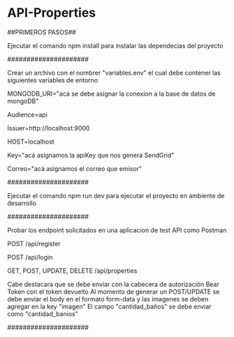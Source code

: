 # API-Properties

##PRIMEROS PASOS##

Ejecutar el comando npm install para instalar las dependecias del proyecto

#####################

Crear un archivo con el nombrer "variables.env" el cual debe contener las siguientes variables de entorno

MONGODB_URI="acá se debe asignar la conexion a la base de datos de mongoDB"

Audience=api

Issuer=http://localhost:9000

HOST=localhost

Key="acá asignamos la apiKey que nos genera SendGrid"

Correo="acá asignamos el correo que emisor"

#####################

Ejecutar el comando npm run dev para ejecutar el proyecto en ambiente de desarrollo

#####################

Probar los endpoint solicitados en una aplicacion de test API como Postman

POST /api/register

POST /api/login

GET, POST, UPDATE, DELETE /api/properties 

Cabe destacara que se debe enviar con la cabecera de autorización Bear Token con el token devuelto
Al momento de generar un POST/UPDATE se debe enviar el body en el formato form-data y las imagenes se deben agregar en la key "imagen"
El campo "cantidad_baños" se debe enviar como "cantidad_banios"

#####################
